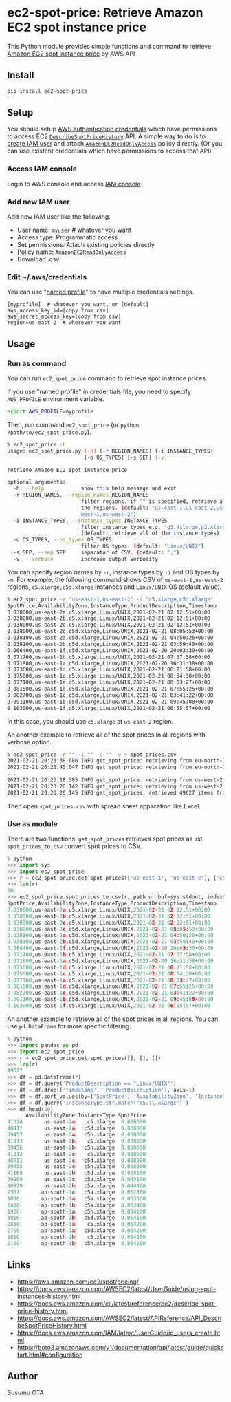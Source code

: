 # ec2-spot-price: Retrieve Amazon EC2 spot instance price

This Python module provides simple functions and command to retrieve [Amazon EC2 spot instance price](https://aws.amazon.com/ec2/spot/pricing/) by AWS API


## Install

```sh
pip install ec2-spot-price
```

## Setup

You should setup [AWS authentication credentials](https://docs.aws.amazon.com/cli/latest/userguide/cli-configure-files.html) which have permissions to access EC2 [`DescribeSpotPriceHistory`](https://docs.aws.amazon.com/AWSEC2/latest/APIReference/API_DescribeSpotPriceHistory.html) API. A simple way to do is to [create IAM user](https://docs.aws.amazon.com/IAM/latest/UserGuide/id_users_create.html) and attach [`AmazonEC2ReadOnlyAccess`](https://console.aws.amazon.com/iam/home#policies/arn:aws:iam::aws:policy/AmazonEC2ReadOnlyAccess) policy directly. (Or you can use existent credentials which have permissions to access that API)

### Access IAM console

Login to AWS console and access [IAM console](https://console.aws.amazon.com/iam/home)

### Add new IAM user

Add new IAM user like the following.

- User name: `myuser`  # whatever you want
- Access type: Programmatic access
- Set permissions: Attach existing policies directly
- Policy name: `AmazonEC2ReadOnlyAccess`
- Download .csv


### Edit ~/.aws/credentials

You can use "[named profile](https://docs.aws.amazon.com/cli/latest/userguide/cli-configure-profiles.html)" to have multiple credentials settings.

```ini:~/.aws/credentials
[myprofile]  # whatever you want, or [default]
aws_access_key_id=[copy from csv]
aws_secret_access_key=[copy from csv]
region=us-east-2  # wherever you want
```

## Usage

### Run as command

You can run `ec2_spot_price` command to retrieve spot instance prices.

If you use "named profile" in credentials file, you need to specify `AWS_PROFILE` environment variable.

```sh
export AWS_PROFILE=myprofile
```

Then, run command `ec2_spot_price` (or `python /path/to/ec2_spot_price.py`).

```sh
% ec2_spot_price -h
usage: ec2_spot_price.py [-h] [-r REGION_NAMES] [-i INSTANCE_TYPES]
                         [-o OS_TYPES] [-s SEP] [-v]

retrieve Amazon EC2 spot instance price

optional arguments:
  -h, --help            show this help message and exit
  -r REGION_NAMES, --region_names REGION_NAMES
                        filter regions. if "" is specified, retrieve all of
                        the regions. (default: "us-east-1,us-east-2,us-
                        west-1,us-west-2")
  -i INSTANCE_TYPES, --instance_types INSTANCE_TYPES
                        filter instance types e.g. "g3.4xlarge,p2.xlarge".
                        (default: retrieve all of the instance types)
  -o OS_TYPES, --os_types OS_TYPES
                        filter OS types. (default: "Linux/UNIX")
  -s SEP, --sep SEP     separator of CSV. (default: ",")
  -v, --verbose         increase output verbosity
```

You can specify region names by `-r`, instance types by `-i` and OS types by `-o`. For example, the following command shows CSV of `us-east-1,us-east-2` regions, `c5.xlarge,c5d.xlarge` instances and `Linux/UNIX` OS (default value).

```sh
% ec2_spot_price -r "us-east-1,us-east-2" -i "c5.xlarge,c5d.xlarge"
SpotPrice,AvailabilityZone,InstanceType,ProductDescription,Timestamp
0.038000,us-east-2a,c5.xlarge,Linux/UNIX,2021-02-21 02:12:51+00:00
0.038000,us-east-2b,c5.xlarge,Linux/UNIX,2021-02-21 02:12:51+00:00
0.038000,us-east-2c,c5.xlarge,Linux/UNIX,2021-02-21 02:12:51+00:00
0.038000,us-east-2c,c5d.xlarge,Linux/UNIX,2021-02-21 08:05:53+00:00
0.038100,us-east-2a,c5d.xlarge,Linux/UNIX,2021-02-21 04:50:26+00:00
0.038100,us-east-2b,c5d.xlarge,Linux/UNIX,2021-02-21 03:59:40+00:00
0.066400,us-east-1f,c5d.xlarge,Linux/UNIX,2021-02-20 20:03:30+00:00
0.071700,us-east-1b,c5.xlarge,Linux/UNIX,2021-02-21 07:37:58+00:00
0.071800,us-east-1a,c5d.xlarge,Linux/UNIX,2021-02-20 16:31:38+00:00
0.073600,us-east-1d,c5.xlarge,Linux/UNIX,2021-02-21 06:21:58+00:00
0.075000,us-east-1c,c5.xlarge,Linux/UNIX,2021-02-21 08:54:30+00:00
0.077100,us-east-1a,c5.xlarge,Linux/UNIX,2021-02-21 08:03:27+00:00
0.081500,us-east-1d,c5d.xlarge,Linux/UNIX,2021-02-21 07:55:25+00:00
0.082700,us-east-1c,c5d.xlarge,Linux/UNIX,2021-02-21 03:41:22+00:00
0.091100,us-east-1b,c5d.xlarge,Linux/UNIX,2021-02-21 09:45:08+00:00
0.103000,us-east-1f,c5.xlarge,Linux/UNIX,2021-02-21 06:55:57+00:00
```

In this case, you should use `c5.xlarge` at `us-east-2` region.

An another example to retrieve all of the spot prices in all regions with verbose option.

```sh
% ec2_spot_price -r "" -i "" -o "" -v > spot_prices.csv
2021-02-21 20:21:38,686 INFO get_spot_price: retrieving from eu-north-1...
2021-02-21 20:21:45,047 INFO get_spot_price: retrieving from eu-north-1...done. 1455 items.
...
2021-02-21 20:23:18,585 INFO get_spot_price: retrieving from us-west-2...
2021-02-21 20:23:26,142 INFO get_spot_price: retrieving from us-west-2...done. 4880 items.
2021-02-21 20:23:26,145 INFO get_spot_prices: retrieved 49627 items from ['eu-north-1', 'ap-south-1', 'eu-west-3', 'eu-west-2', 'eu-west-1', 'ap-northeast-2', 'ap-northeast-1', 'sa-east-1', 'ca-central-1', 'ap-southeast-1', 'ap-southeast-2', 'eu-central-1', 'us-east-1', 'us-east-2', 'us-west-1', 'us-west-2'].
```

Then open `spot_prices.csv` with spread sheet application like Excel.


### Use as module

There are two functions. `get_spot_prices` retrieves spot prices as list. `spot_prices_to_csv` convert spot prices to CSV.

```python
% python
>>> import sys
>>> import ec2_spot_price
>>> r = ec2_spot_price.get_spot_prices(['us-east-1', 'us-east-2'], ['c5.xlarge', 'c5d.xlarge'], ['Linux/UNIX'])
>>> len(r)
16
>>> ec2_spot_price.spot_prices_to_csv(r, path_or_buf=sys.stdout, index=False, sort=True)
SpotPrice,AvailabilityZone,InstanceType,ProductDescription,Timestamp
0.038000,us-east-2a,c5.xlarge,Linux/UNIX,2021-02-21 02:12:51+00:00
0.038000,us-east-2b,c5.xlarge,Linux/UNIX,2021-02-21 02:12:51+00:00
0.038000,us-east-2c,c5.xlarge,Linux/UNIX,2021-02-21 02:12:51+00:00
0.038000,us-east-2c,c5d.xlarge,Linux/UNIX,2021-02-21 08:05:53+00:00
0.038100,us-east-2a,c5d.xlarge,Linux/UNIX,2021-02-21 04:50:26+00:00
0.038100,us-east-2b,c5d.xlarge,Linux/UNIX,2021-02-21 03:59:40+00:00
0.066400,us-east-1f,c5d.xlarge,Linux/UNIX,2021-02-20 20:03:30+00:00
0.071700,us-east-1b,c5.xlarge,Linux/UNIX,2021-02-21 07:37:58+00:00
0.071800,us-east-1a,c5d.xlarge,Linux/UNIX,2021-02-20 16:31:38+00:00
0.073600,us-east-1d,c5.xlarge,Linux/UNIX,2021-02-21 06:21:58+00:00
0.075000,us-east-1c,c5.xlarge,Linux/UNIX,2021-02-21 08:54:30+00:00
0.077100,us-east-1a,c5.xlarge,Linux/UNIX,2021-02-21 08:03:27+00:00
0.081500,us-east-1d,c5d.xlarge,Linux/UNIX,2021-02-21 07:55:25+00:00
0.082700,us-east-1c,c5d.xlarge,Linux/UNIX,2021-02-21 03:41:22+00:00
0.091100,us-east-1b,c5d.xlarge,Linux/UNIX,2021-02-21 09:45:08+00:00
0.103000,us-east-1f,c5.xlarge,Linux/UNIX,2021-02-21 06:55:57+00:00
```

An another example to retrieve all of the spot prices in all regions.
You can use `pd.DataFrame` for more specific filtering.

```python
% python
>>> import pandas as pd
>>> import ec2_spot_price
>>> r = ec2_spot_price.get_spot_prices([], [], [])
>>> len(r)
49627
>>> df = pd.DataFrame(r)
>>> df = df.query('ProductDescription == "Linux/UNIX"')
>>> df = df.drop(['Timestamp', 'ProductDescription'], axis=1)
>>> df = df.sort_values(by=['SpotPrice', 'AvailabilityZone', 'InstanceType'])
>>> df = df.query('InstanceType.str.match("c5.?\.xlarge")')
>>> df.head(20)
      AvailabilityZone InstanceType SpotPrice
41314       us-east-2a    c5.xlarge  0.038000
40412       us-east-2a   c5d.xlarge  0.038000
39457       us-east-2a   c5n.xlarge  0.038000
41313       us-east-2b    c5.xlarge  0.038000
39456       us-east-2b   c5n.xlarge  0.038000
41312       us-east-2c    c5.xlarge  0.038000
40831       us-east-2c   c5d.xlarge  0.038000
39455       us-east-2c   c5n.xlarge  0.038000
41169       us-east-2b   c5d.xlarge  0.038100
39969       us-east-2c   c5a.xlarge  0.043100
40929       us-east-2b   c5a.xlarge  0.044400
2501       ap-south-1c   c5a.xlarge  0.052800
1836       ap-south-1a   c5a.xlarge  0.053300
2406       ap-south-1b   c5a.xlarge  0.053400
1926       ap-south-1a   c5n.xlarge  0.054100
1816       ap-south-1b   c5d.xlarge  0.054100
2858       ap-south-1a    c5.xlarge  0.054200
2750       ap-south-1a   c5d.xlarge  0.054200
1810       ap-south-1b    c5.xlarge  0.054200
2109       ap-south-1b   c5n.xlarge  0.054200
```

## Links

- https://aws.amazon.com/ec2/spot/pricing/
- https://docs.aws.amazon.com/AWSEC2/latest/UserGuide/using-spot-instances-history.html
- https://docs.aws.amazon.com/cli/latest/reference/ec2/describe-spot-price-history.html
- https://docs.aws.amazon.com/AWSEC2/latest/APIReference/API_DescribeSpotPriceHistory.html
- https://docs.aws.amazon.com/IAM/latest/UserGuide/id_users_create.html
- https://boto3.amazonaws.com/v1/documentation/api/latest/guide/quickstart.html#configuration


## Author

Susumu OTA
